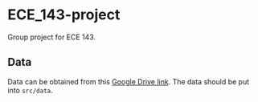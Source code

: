 # ECE_143-project

Group project for ECE 143.

## Data

Data can be obtained from this [Google Drive link](https://drive.google.com/drive/folders/1E3aN3VhF5CzZvnIywYGE5IZiaKmX6j7T?usp=drive_link). The data should be put into `src/data`.
